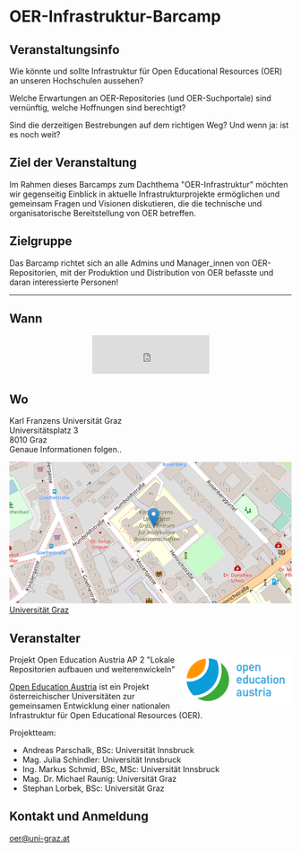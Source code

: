 # OER-Infrastruktur-Barcamp 
      
## Veranstaltungsinfo
Wie könnte und sollte Infrastruktur für Open Educational Resources (OER) an unseren Hochschulen aussehen?   

Welche Erwartungen an OER-Repositories (und OER-Suchportale) sind vernünftig, welche Hoffnungen sind berechtigt?    

Sind die derzeitigen Bestrebungen auf dem richtigen Weg? Und wenn ja: ist es noch weit? 

## Ziel der Veranstaltung
Im Rahmen dieses Barcamps zum Dachthema "OER-Infrastruktur" möchten wir gegenseitig Einblick in aktuelle Infrastrukturprojekte ermöglichen und gemeinsam Fragen und Visionen diskutieren, die die technische und organisatorische Bereitstellung von OER betreffen. 

## Zielgruppe
Das Barcamp richtet sich an alle Admins und Manager_innen von OER-Repositorien, mit der Produktion und Distribution von OER befasste und daran interessierte Personen!


* * *
## Wann
<p align="center"> <iframe src="https://free.timeanddate.com/countdown/i88n9d4o/n318/cf12/cm0/cu4/ct0/cs1/ca0/co1/cr0/ss0/cac000/cpc000/pct/tcfff/fs100/szw448/szh189/tat22.April.2022/tac000/tptTime%20since%20Event%20started%20in/tpc000/iso2022-04-22T09:00:00/pl20/pr20" allowtransparency="true" frameborder="0" width="209" height="69"></iframe></p>

## Wo
Karl Franzens Universität Graz     
Universitätsplatz 3      
8010 Graz     
Genaue Informationen folgen..      

[![Humboldtstr. 48, 8010 Graz](images/OSM-UG.png)](https://www.openstreetmap.org/?mlat=47.08050&mlon=15.44716#map=17/47.08050/15.44716)  
[Universität Graz](https://www.uni-graz.at/) 


## Veranstalter
<img style="float: right;width:200px" src="/images/Logo.cd211db.svg">     
Projekt Open Education Austria     
AP 2 "Lokale Repositorien aufbauen und weiterenwickeln"     

[Open Education Austria](https://www.openeducation.at/)  ist ein Projekt österreichischer Universitäten zur gemeinsamen Entwicklung einer nationalen Infrastruktur für Open Educational Resources (OER).  

  
Projektteam:   
* Andreas Parschalk, BSc: Universität Innsbruck
* Mag. Julia Schindler: Universität Innsbruck
* Ing. Markus Schmid, BSc, MSc: Universität Innsbruck
* Mag. Dr. Michael Raunig: Universität Graz
* Stephan Lorbek, BSc: Universität Graz
  
## Kontakt und Anmeldung
[oer@uni-graz.at](mailto:oer@uni-graz.at)
